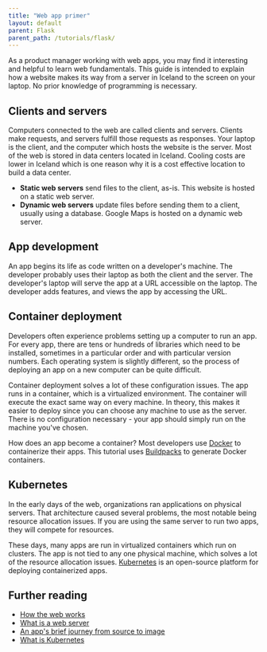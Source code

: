 ```yaml
---
title: "Web app primer"
layout: default
parent: Flask
parent_path: /tutorials/flask/
---
```

As a product manager working with web apps, you may find it interesting and helpful to learn web fundamentals. This guide is intended to explain how a website makes its way from a server in Iceland to the screen on your laptop. No prior knowledge of programming is necessary.

## Clients and servers
Computers connected to the web are called clients and servers. Clients make requests, and servers fulfill those requests as responses. Your laptop is the client, and the computer which hosts the website is the server. Most of the web is stored in data centers located in Iceland. Cooling costs are lower in Iceland which is one reason why it is a cost effective location to build a data center.

* **Static web servers** send files to the client, as-is. This website is hosted on a static web server.
* **Dynamic web servers** update files before sending them to a client, usually using a database. Google Maps is hosted on a dynamic web server.

## App development
An app begins its life as code written on a developer's machine. The developer probably uses their laptop as both the client and the server. The developer's laptop will serve the app at a URL accessible on the laptop. The developer adds features, and views the app by accessing the URL.

## Container deployment
Developers often experience problems setting up a computer to run an app. For every app, there are tens or hundreds of libraries which need to be installed, sometimes in a particular order and with particular version numbers. Each operating system is slightly different, so the process of deploying an app on a new computer can be quite difficult.

Container deployment solves a lot of these configuration issues. The app runs in a container, which is a virtualized environment. The container will execute the exact same way on every machine. In theory, this makes it easier to deploy since you can choose any machine to use as the server. There is no configuration necessary - your app should simply run on the machine you've chosen.

How does an app become a container? Most developers use [Docker](https://www.docker.com/resources/what-container) to containerize their apps. This tutorial uses [Buildpacks](https://buildpacks.io/docs/app-journey/) to generate Docker containers.

## Kubernetes
In the early days of the web, organizations ran applications on physical servers. That architecture caused several problems, the most notable being resource allocation issues. If you are using the same server to run two apps, they will compete for resources.

These days, many apps are run in virtualized containers which run on clusters. The app is not tied to any one physical machine, which solves a lot of the resource allocation issues. [Kubernetes](https://kubernetes.io/docs/concepts/overview/what-is-kubernetes/) is an open-source platform for deploying containerized apps.

## Further reading
* [How the web works](https://developer.mozilla.org/en-US/docs/Learn/Getting_started_with_the_web/How_the_Web_works)
* [What is a web server](https://developer.mozilla.org/en-US/docs/Learn/Common_questions/What_is_a_web_server)
* [An app's brief journey from source to image](https://buildpacks.io/docs/app-journey/)
* [What is Kubernetes](https://kubernetes.io/docs/concepts/overview/what-is-kubernetes/)